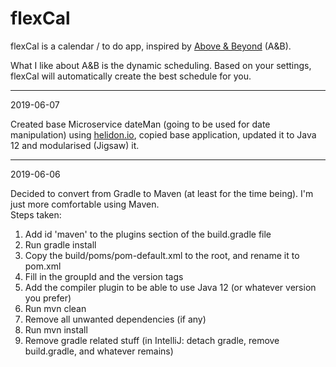 # flexCal

flexCal is a calendar / to do app, inspired by [Above & Beyond] (A&B).

What I like about A&B is the dynamic scheduling. 
Based on your settings, flexCal will automatically create the best schedule for you.

-----
2019-06-07

Created base Microservice dateMan (going to be used for date manipulation) using [helidon.io](http://helidon.io), copied base application, 
updated it to Java 12 and modularised (Jigsaw) it.

-----
2019-06-06

Decided to convert from Gradle to Maven (at least for the time being). I'm just more comfortable using Maven.    
Steps taken: 
1. Add id 'maven' to the plugins section of the build.gradle file
1. Run gradle install
1. Copy the build/poms/pom-default.xml to the root, and rename it to pom.xml
1. Fill in the groupId and the version tags
1. Add the compiler plugin to be able to use Java 12 (or whatever version you prefer)
1. Run mvn clean
1. Remove all unwanted dependencies (if any)
1. Run mvn install
1. Remove gradle related stuff (in IntelliJ: detach gradle,
   remove build.gradle, and whatever remains)
   
   
   




<!--- Links -->
[Above & Beyond]: http://www.1soft.com/aandb.html